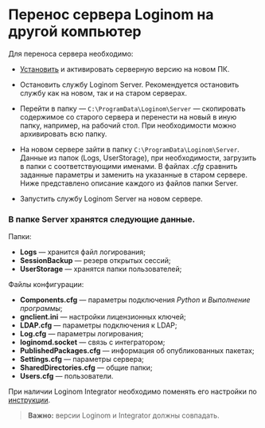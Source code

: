 # Перенос сервера Loginom на другой компьютер

Для переноса сервера необходимо:

* [Установить](./setup.md) и активировать серверную версию на новом ПК.

* Остановить службу Loginom Server. Рекомендуется остановить службу как на новом, так и на старом серверах.

* Перейти в папку — `C:\ProgramData\Loginom\Server` — скопировать содержимое со старого сервера и перенести на новый в иную папку, например, на рабочий стол. При необходимости можно архивировать всю папку.

* На новом сервере зайти в  папку `C:\ProgramData\Loginom\Server`. Данные из папок (Logs, UserStorage), при необходимости, загрузить в папки с соответствующими именами. В файлах *.cfg* сравнить заданные параметры и заменить на указанные в старом сервере. Ниже представлено описание каждого из файлов папки Server.

* Запустить службу Loginom Server на новом сервере.
### В папке Server хранятся следующие данные. 

 Папки: 
* **Logs** — хранится файл логирования;
* **SessionBackup** — резерв открытых сессий;
* **UserStorage** — хранятся папки пользователей;

Файлы конфигурации:

* **Components.cfg** — параметры подключения *Python* и *Выполнение программы*;
* **gnclient.ini** — настройки лицензионных ключей;
* **LDAP.cfg** — параметры подключения к LDAP;
* **Log.cfg** — параметры логирования;
* **loginomd.socket** — связь с интегратором;
* **PublishedPackages.cfg** — информация об опубликованных пакетах;
* **Settings.cfg** — параметры сервера;
* **SharedDirectories.cfg** — общие папки;
* **Users.cfg** — пользователи.

При наличии Loginom Integrator необходимо поменять его настройки по [инструкции](./../integrator/transfer.md).

> **Важно:** версии Loginom и Integrator должны совпадать.
